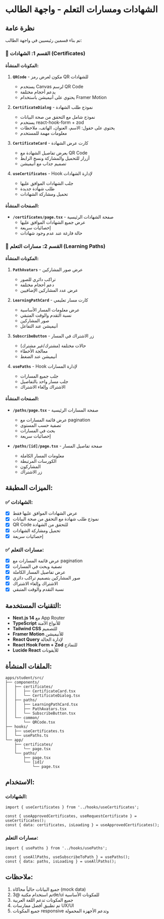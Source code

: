 # الشهادات ومسارات التعلم - واجهة الطالب

## نظرة عامة

تم بناء قسمين رئيسيين في واجهة الطالب:

### 🔶 القسم 1: الشهادات (Certificates)

#### المكونات المنشأة:

1. **`QRCode`** - مكون لعرض رمز QR للشهادات
   - يستخدم Canvas لرسم QR Code
   - يدعم أحجام مختلفة
   - يحتوي على أنيميشن باستخدام Framer Motion

2. **`CertificateDialog`** - نموذج طلب الشهادة
   - نموذج شامل مع التحقق من صحة البيانات
   - يستخدم react-hook-form + zod
   - يحتوي على حقول: الاسم، العنوان، الهاتف، ملاحظات
   - معلومات مهمة للمستخدم

3. **`CertificateCard`** - كارت عرض الشهادة
   - يعرض تفاصيل الشهادة مع QR Code
   - أزرار للتحميل والمشاركة ونسخ الرابط
   - تصميم جذاب مع أنيميشن

4. **`useCertificates`** - Hook لإدارة الشهادات
   - جلب الشهادات الموافق عليها
   - طلب شهادة جديدة
   - تحميل ومشاركة الشهادات

#### الصفحات المنشأة:

- **`/certificates/page.tsx`** - صفحة الشهادات الرئيسية
  - عرض جميع الشهادات الموافق عليها
  - إحصائيات سريعة
  - حالة فارغة عند عدم وجود شهادات

### 🔶 القسم 2: مسارات التعلم (Learning Paths)

#### المكونات المنشأة:

1. **`PathAvatars`** - عرض صور المشاركين
   - تراكب دائري للصور
   - دعم أحجام مختلفة
   - عرض عدد المشاركين الإضافيين

2. **`LearningPathCard`** - كارت مسار تعليمي
   - عرض معلومات المسار الأساسية
   - نسبة التقدم والوقت المتبقي
   - صور المشاركين
   - أنيميشن عند التفاعل

3. **`SubscribeButton`** - زر الاشتراك في المسار
   - حالات مختلفة (مشترك/غير مشترك)
   - معالجة الأخطاء
   - أنيميشن عند الضغط

4. **`usePaths`** - Hook لإدارة المسارات
   - جلب جميع المسارات
   - جلب مسار واحد بالتفاصيل
   - الاشتراك وإلغاء الاشتراك

#### الصفحات المنشأة:

- **`/paths/page.tsx`** - صفحة المسارات الرئيسية
  - عرض قائمة المسارات مع pagination
  - تصفية حسب المستوى
  - بحث في المسارات
  - إحصائيات سريعة

- **`/paths/[id]/page.tsx`** - صفحة تفاصيل المسار
  - معلومات المسار الكاملة
  - الكورسات المرتبطة
  - المشاركون
  - زر الاشتراك

## الميزات المطبقة:

### ✅ الشهادات:
- [x] عرض الشهادات الموافق عليها فقط
- [x] نموذج طلب شهادة مع التحقق من صحة البيانات
- [x] QR Code للتحقق من الشهادة
- [x] تحميل ومشاركة الشهادات
- [x] إحصائيات سريعة

### ✅ مسارات التعلم:
- [x] عرض قائمة المسارات مع pagination
- [x] تصفية وبحث في المسارات
- [x] عرض تفاصيل المسار الكاملة
- [x] صور المشاركين بتصميم تراكب دائري
- [x] الاشتراك وإلغاء الاشتراك
- [x] نسبة التقدم والوقت المتبقي

## التقنيات المستخدمة:

- **Next.js 14** مع App Router
- **TypeScript** للأنواع الآمنة
- **Tailwind CSS** للتصميم
- **Framer Motion** للأنيميشن
- **React Query** لإدارة الحالة
- **React Hook Form + Zod** للنماذج
- **Lucide React** للأيقونات

## الملفات المنشأة:

```
apps/student/src/
├── components/
│   ├── certificates/
│   │   ├── CertificateCard.tsx
│   │   └── CertificateDialog.tsx
│   ├── paths/
│   │   ├── LearningPathCard.tsx
│   │   ├── PathAvatars.tsx
│   │   └── SubscribeButton.tsx
│   └── common/
│       └── QRCode.tsx
├── hooks/
│   ├── useCertificates.ts
│   └── usePaths.ts
└── app/
    ├── certificates/
    │   └── page.tsx
    └── paths/
        ├── page.tsx
        └── [id]/
            └── page.tsx
```

## الاستخدام:

### الشهادات:
```tsx
import { useCertificates } from '../hooks/useCertificates';

const { useApprovedCertificates, useRequestCertificate } = useCertificates();
const { data: certificates, isLoading } = useApprovedCertificates();
```

### مسارات التعلم:
```tsx
import { usePaths } from '../hooks/usePaths';

const { useAllPaths, useSubscribeToPath } = usePaths();
const { data: paths, isLoading } = useAllPaths();
```

## ملاحظات:

1. جميع البيانات حالياً محاكاة (mock data)
2. تم استخدام مكتبة @3de/ui للمكونات الأساسية
3. جميع المكونات تدعم اللغة العربية
4. تم تطبيق أفضل ممارسات UX/UI
5. جميع المكونات responsive وتدعم الأجهزة المحمولة 